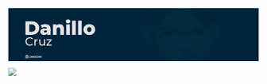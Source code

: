 <a href="https://www.linkedin.com/in/danillucruz/" alt="Imagem">
  <img src="fundo.jpg" align="center" alt="background">
</a>

<p align="left">
  <a href="https://www.linkedin.com/in/danillucruz/" alt="Linkedin">
    <img src="https://img.shields.io/badge/-Linkedin-13293d?style=for-the-badge&logo=Linkedin&logoColor=FFFFFF&link=https://www.linkedin.com/in/danillucruz"/>
  </a>
</p>
